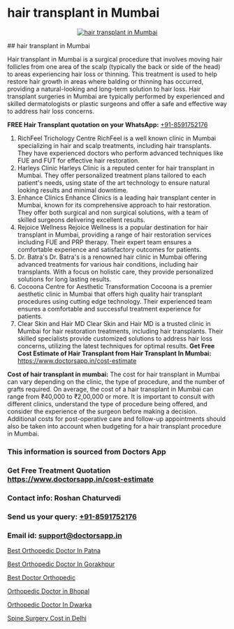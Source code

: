 # hair transplant in Mumbai

<p align="center">
  <a href="https://doctorsapp.co.in/treatment/hair-transplant">
    <img src="https://doctorsapp.co.in/uploads/treatment_image/transplant.jpg" alt="hair transplant in Mumbai">
  </a>
</p>
## hair transplant in Mumbai

Hair transplant in Mumbai is a surgical procedure that involves moving hair follicles from one area of the scalp (typically the back or side of the head) to areas experiencing hair loss or thinning. This treatment is used to help restore hair growth in areas where balding or thinning has occurred, providing a natural-looking and long-term solution to hair loss. Hair transplant surgeries in Mumbai are typically performed by experienced and skilled dermatologists or plastic surgeons and offer a safe and effective way to address hair loss concerns.

**FREE Hair Transplant quotation on your WhatsApp:**  [+91-8591752176](https://api.whatsapp.com/send?phone=8591752176)

1) RichFeel Trichology Centre   RichFeel is a well known clinic in Mumbai specializing in hair and scalp treatments, including hair transplants. They have experienced doctors who perform advanced techniques like FUE and FUT for effective hair restoration.
2) Harleys Clinic   Harleys Clinic is a reputed center for hair transplant in Mumbai. They offer personalized treatment plans tailored to each patient's needs, using state of the art technology to ensure natural looking results and minimal downtime.
3) Enhance Clinics   Enhance Clinics is a leading hair transplant center in Mumbai, known for its comprehensive approach to hair restoration. They offer both surgical and non surgical solutions, with a team of skilled surgeons delivering excellent results.
4) Rejoice Wellness   Rejoice Wellness is a popular destination for hair transplant in Mumbai, providing a range of hair restoration services including FUE and PRP therapy. Their expert team ensures a comfortable experience and satisfactory outcomes for patients.
5) Dr. Batra's   Dr. Batra's is a renowned hair clinic in Mumbai offering advanced treatments for various hair conditions, including hair transplants. With a focus on holistic care, they provide personalized solutions for long lasting results.
6) Cocoona Centre for Aesthetic Transformation   Cocoona is a premier aesthetic clinic in Mumbai that offers high quality hair transplant procedures using cutting edge technology. Their experienced team ensures a comfortable and successful treatment experience for patients.
7) Clear Skin and Hair MD   Clear Skin and Hair MD is a trusted clinic in Mumbai for hair restoration treatments, including hair transplants. Their skilled specialists provide customized solutions to address hair loss concerns, utilizing the latest techniques for optimal results.
**Get Free Cost Estimate of Hair Transplant from Hair Transplant In Mumbai:** https://www.doctorsapp.in/cost-estimate

**Cost of hair transplant in mumbai:**
The cost for hair transplant in Mumbai can vary depending on the clinic, the type of procedure, and the number of grafts required. On average, the cost of a hair transplant in Mumbai can range from ₹40,000 to ₹2,00,000 or more. It is important to consult with different clinics, understand the type of procedure being offered, and consider the experience of the surgeon before making a decision. Additional costs for post-operative care and follow-up appointments should also be taken into account when budgeting for a hair transplant procedure in Mumbai.

### This information is sourced from Doctors App 
### Get Free Treatment Quotation https://www.doctorsapp.in/cost-estimate
### Contact info: Roshan Chaturvedi 
### Send us your query: [+91-8591752176](https://api.whatsapp.com/send?phone=8591752176) 
### Email id: support@doctorsapp.in

[Best Orthopedic Doctor In Patna](https://www.linkedin.com/pulse/best-orthopedic-doctor-patna-doctorsapp-chittagong-hiwte?trackingId=09ItkcHbLtJ1qnKSBpsf4w%3D%3D&lipi=urn%3Ali%3Apage%3Ad_flagship3_company_admin%3BddPc4oDaSTuh6mJcYb9fAg%3D%3D)

[Best Orthopedic Doctor In Gorakhpur](https://www.linkedin.com/pulse/best-orthopedic-doctor-gorakhpur-knee-replacement-treatment-ufmqe?trackingId=h5iGI8QDYvjMxGvBnO%2BWDg%3D%3D&lipi=urn%3Ali%3Apage%3Ad_flagship3_company_admin%3B%2FMzkEXxJRqGf2zEVBOlEsA%3D%3D)

[Best Doctor Orthopedic](https://medium.com/@akashbhatt14/best-doctor-orthopedic-b4174eaae54d)

[Orthopedic Doctor in Bhopal](https://medium.com/@kushalrao10/orthopedic-doctor-in-bhopal-0e7949bbde06)

[Orthopedic Doctor In Dwarka](https://doctors-apps.github.io/doctorsapp/orthopedic-doctor-in-dwarka)

[Spine Surgery Cost in Delhi](https://doctors-apps.github.io/doctorsapp/spine-surgery-cost-in-delhi)

